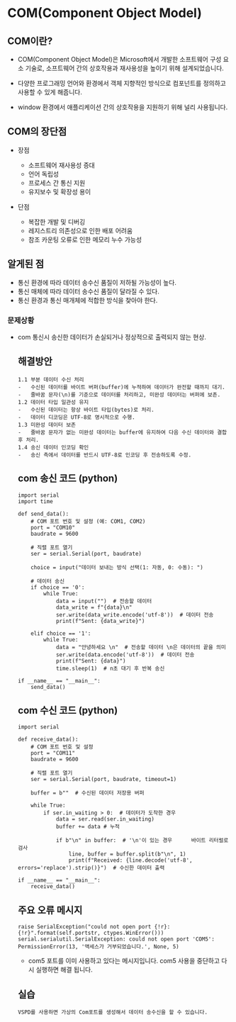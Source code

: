 # COM(Component Object Model)

## COM이란?

+   COM(Component Object Model)은 Microsoft에서 개발한 소프트웨어 구성 요소 기술로, 소프트웨어 간의 상호작용과 재사용성을 높이기 위해 설계되었습니다.

+   다양한 프로그래밍 언어와 환경에서 객체 지향적인 방식으로 컴포넌트를 정의하고 사용할 수 있게 해줍니다.

+   window 환경에서 애플리케이션 간의 상호작용을 지원하기 위해 널리 사용됩니다.

## COM의 장단점

+   장점
    -   소프트웨어 재사용성 증대
    -   언어 독립성
    -   프로세스 간 통신 지원
    -   유지보수 및 확장성 용이

+   단점
    -   복잡한 개발 및 디버깅
    -   레지스트리 의존성으로 인한 배포 어려움
    -   참조 카운팅 오류로 인한 메모리 누수 가능성

## 알게된 점

+   통신 환경에 따라 데이터 송수신 품질이 저하될 가능성이 높다.
+   통신 매체에 따라 데이터 송수신 품질이 달라질 수 있다.
+   통신 환경과 통신 매개체에 적합한 방식을 찾아야 한다.

### 문제상황
+   com 통신시 송신한 데이터가 손실되거나 정상적으로 출력되지 않는 현상.
    ## 해결방안
        1.1 부분 데이터 수신 처리
        -   수신된 데이터를 바이트 버퍼(buffer)에 누적하여 데이터가 완전할 때까지 대기.
        -   줄바꿈 문자(\n)를 기준으로 데이터를 처리하고, 미완성 데이터는 버퍼에 보존.
        1.2 데이터 타입 일관성 유지
        -   수신된 데이터는 항상 바이트 타입(bytes)로 처리.
        -   데이터 디코딩은 UTF-8로 명시적으로 수행.
        1.3 미완성 데이터 보존
        -   줄바꿈 문자가 없는 미완성 데이터는 buffer에 유지하여 다음 수신 데이터와 결합 후 처리.
        1.4 송신 데이터 인코딩 확인
        -   송신 측에서 데이터를 반드시 UTF-8로 인코딩 후 전송하도록 수정.
    
    ## com 송신 코드 (python)
        import serial
        import time

        def send_data():
            # COM 포트 번호 및 설정 (예: COM1, COM2)
            port = "COM10"
            baudrate = 9600
            
            # 직렬 포트 열기
            ser = serial.Serial(port, baudrate)
            
            choice = input("데이터 보내는 방식 선택(1: 자동, 0: 수동): ")
            
            # 데이터 송신
            if choice == '0':
                while True:
                    data = input("")  # 전송할 데이터
                    data_write = f"{data}\n" 
                    ser.write(data_write.encode('utf-8'))  # 데이터 전송
                    print(f"Sent: {data_write}")

            elif choice == '1':
                while True:
                    data = "안녕하세요 \n"  # 전송할 데이터 \n은 데이터의 끝을 의미
                    ser.write(data.encode('utf-8'))  # 데이터 전송
                    print(f"Sent: {data}")
                    time.sleep(1)  # n초 대기 후 반복 송신

        if __name__ == "__main__":
            send_data()

    ## com 수신 코드 (python)
        import serial

        def receive_data():
            # COM 포트 번호 및 설정
            port = "COM11"
            baudrate = 9600

            # 직렬 포트 열기
            ser = serial.Serial(port, baudrate, timeout=1)
            
            buffer = b""  # 수신된 데이터 저장용 버퍼

            while True:
                if ser.in_waiting > 0:  # 데이터가 도착한 경우
                    data = ser.read(ser.in_waiting)
                    buffer += data # 누적
                    
                    if b"\n" in buffer:  # '\n'이 있는 경우      바이트 리터럴로 검사
                        line, buffer = buffer.split(b"\n", 1)
                        print(f"Received: {line.decode('utf-8', errors='replace').strip()}")  # 수신한 데이터 출력

        if __name__ == "__main__":
            receive_data()


    ## 주요 오류 메시지
        raise SerialException("could not open port {!r}: {!r}".format(self.portstr, ctypes.WinError()))     
        serial.serialutil.SerialException: could not open port 'COM5': PermissionError(13, '액세스가 거부되었습니다.', None, 5)

    +   com5 포트를 이미 사용하고 있다는 메시지입니다. com5 사용을 중단하고 다시 실행하면 해결 됩니다.


    ## 실습
        VSPD를 사용하면 가상의 Com포트를 생성해서 데이터 송수신을 할 수 있습니다.
        